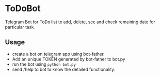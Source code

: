# ToDoBot
Telegram Bot for ToDo list to add, delete, see and check remaining date for particular task.

## Usage
* create a bot on telegram app using bot-father.
* Add an unique TOKEN generated by bot-father to bot.py
* run the bot using `python bot.py`
* send /help to bot to know the detailed functionality.
